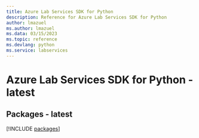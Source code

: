 ```yaml
---
title: Azure Lab Services SDK for Python
description: Reference for Azure Lab Services SDK for Python
author: lmazuel
ms.author: lmazuel
ms.data: 03/15/2023
ms.topic: reference
ms.devlang: python
ms.service: labservices
---
```

# Azure Lab Services SDK for Python - latest
## Packages - latest
[!INCLUDE [packages](lab-services-index.md)]